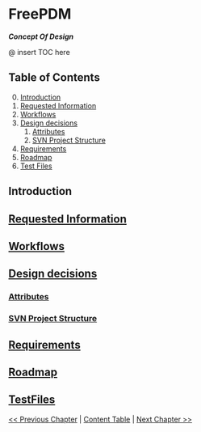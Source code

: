 # FreePDM

***Concept Of Design***

@ insert TOC here
## Table of Contents
0. [Introduction](#Introduction)
1. [Requested Information](#Requested%20Information)
2. [Workflows](#Workflows)
3. [Design decisions](#Design%20decisions)
	1. [Attributes](#Attributes)
	2. [SVN Project Structure](#SVN%20Project%20Structure)
4. [Requirements](#Requirements)
5. [Roadmap](#Roadmap)
6. [Test Files](#TestFiles)

## Introduction

## [Requested Information](FreePDM_01-RequestedInformation.md)

## [Workflows](FreePDM_02-Workflows.md)

## [Design decisions](FreePDM_03-DesignDecisions.md)

### [Attributes](FreePDM_03-1-Attributes.md)

### [SVN Project Structure](FreePDM_03-2-SVNProjectStructure.md)

## [Requirements](FreePDM_04-Requirements.md)

## [Roadmap](FreePDM_05-Roadmap.md)

## [TestFiles](FreePDM_06-TestFiles.md)

[<< Previous Chapter]() | [Content Table](README.md) | [Next Chapter >>](FreePDM_01-RequestedInformation.md)
